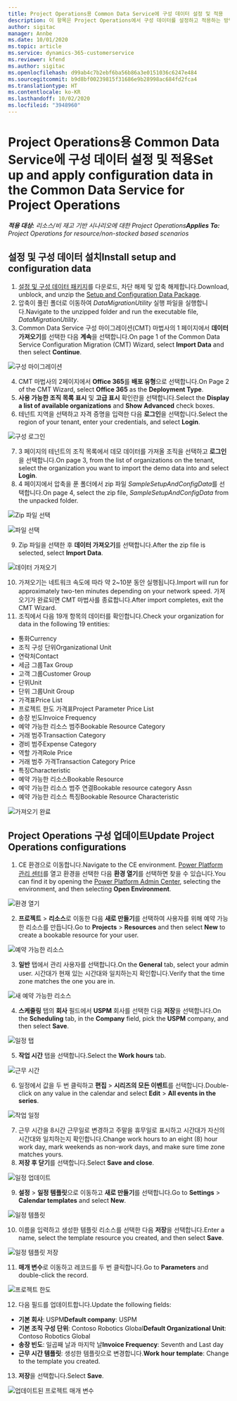 ```yaml
---
title: Project Operations용 Common Data Service에 구성 데이터 설정 및 적용
description: 이 항목은 Project Operations에서 구성 데이터를 설정하고 적용하는 방법에 대한 정보를 제공합니다.
author: sigitac
manager: Annbe
ms.date: 10/01/2020
ms.topic: article
ms.service: dynamics-365-customerservice
ms.reviewer: kfend
ms.author: sigitac
ms.openlocfilehash: d99ab4c7b2ebf6ba56b86a3e0151036c6247e484
ms.sourcegitcommit: b9d8bf00239815f31686e9b28998ac684fd2fca4
ms.translationtype: HT
ms.contentlocale: ko-KR
ms.lasthandoff: 10/02/2020
ms.locfileid: "3948960"
---
```

# <a name="set-up-and-apply-configuration-data-in-the-common-data-service-for-project-operations"></a><span data-ttu-id="13116-103">Project Operations용 Common Data Service에 구성 데이터 설정 및 적용</span><span class="sxs-lookup"><span data-stu-id="13116-103">Set up and apply configuration data in the Common Data Service for Project Operations</span></span>

<span data-ttu-id="13116-104">_**적용 대상:** 리소스/비 재고 기반 시나리오에 대한 Project Operations_</span><span class="sxs-lookup"><span data-stu-id="13116-104">_**Applies To:** Project Operations for resource/non-stocked based scenarios_</span></span>

## <a name="install-setup-and-configuration-data"></a><span data-ttu-id="13116-105">설정 및 구성 데이터 설치</span><span class="sxs-lookup"><span data-stu-id="13116-105">Install setup and configuration data</span></span>

1. <span data-ttu-id="13116-106">[설정 및 구성 데이터 패키지](https://download.microsoft.com/download/1/3/4/1349369c-6209-42b7-b3b4-5be0e67cacd8/ProjOpsSampleSetupData-%20Integrated%20UR1.zip)를 다운로드, 차단 해제 및 압축 해제합니다.</span><span class="sxs-lookup"><span data-stu-id="13116-106">Download, unblock, and unzip the [Setup and Configuration Data Package](https://download.microsoft.com/download/1/3/4/1349369c-6209-42b7-b3b4-5be0e67cacd8/ProjOpsSampleSetupData-%20Integrated%20UR1.zip).</span></span>
2. <span data-ttu-id="13116-107">압축이 풀린 폴더로 이동하여 *DataMigrationUtility* 실행 파일을 실행합니다.</span><span class="sxs-lookup"><span data-stu-id="13116-107">Navigate to the unzipped folder and run the executable file, *DataMigrationUtility*.</span></span>
3. <span data-ttu-id="13116-108">Common Data Service 구성 마이그레이션(CMT) 마법사의 1 페이지에서 **데이터 가져오기**를 선택한 다음 **계속**을 선택합니다.</span><span class="sxs-lookup"><span data-stu-id="13116-108">On page 1 of the Common Data Service Configuration Migration (CMT) Wizard, select **Import Data** and then select **Continue**.</span></span>

![구성 마이그레이션](./media/1ConfigurationMigration.png)

4. <span data-ttu-id="13116-110">CMT 마법사의 2페이지에서 **Office 365**를 **배포 유형**으로 선택합니다.</span><span class="sxs-lookup"><span data-stu-id="13116-110">On Page 2 of the CMT Wizard, select **Office 365** as the **Deployment Type**.</span></span>
5. <span data-ttu-id="13116-111">**사용 가능한 조직 목록 표시** 및 **고급 표시** 확인란을 선택합니다.</span><span class="sxs-lookup"><span data-stu-id="13116-111">Select the **Display a list of available organizations** and **Show Advanced** check boxes.</span></span>
6. <span data-ttu-id="13116-112">테넌트 지역을 선택하고 자격 증명을 입력한 다음 **로그인**을 선택합니다.</span><span class="sxs-lookup"><span data-stu-id="13116-112">Select the region of your tenant, enter your credentials, and select **Login**.</span></span>

![구성 로그인](./media/2ConfigurationSignin.png)

7. <span data-ttu-id="13116-114">3 페이지의 테넌트의 조직 목록에서 데모 데이터를 가져올 조직을 선택하고 **로그인**을 선택합니다.</span><span class="sxs-lookup"><span data-stu-id="13116-114">On page 3, from the list of organizations on the tenant, select the organization you want to import the demo data into and select **Login**.</span></span>
8. <span data-ttu-id="13116-115">4 페이지에서 압축을 푼 폴더에서 zip 파일 *SampleSetupAndConfigData*를 선택합니다.</span><span class="sxs-lookup"><span data-stu-id="13116-115">On page 4, select the zip file, *SampleSetupAndConfigData* from the unpacked folder.</span></span>

![Zip 파일 선택](./media/3ZipFile.png)

![파일 선택](./media/4SelectAFile.png)

9. <span data-ttu-id="13116-118">Zip 파일을 선택한 후 **데이터 가져오기**를 선택합니다.</span><span class="sxs-lookup"><span data-stu-id="13116-118">After the zip file is selected, select **Import Data**.</span></span>

![데이터 가져오기](./media/5ImportData.png)

10. <span data-ttu-id="13116-120">가져오기는 네트워크 속도에 따라 약 2~10분 동안 실행됩니다.</span><span class="sxs-lookup"><span data-stu-id="13116-120">Import will run for approximately two-ten minutes depending on your network speed.</span></span> <span data-ttu-id="13116-121">가져오기가 완료되면 CMT 마법사를 종료합니다.</span><span class="sxs-lookup"><span data-stu-id="13116-121">After import completes, exit the CMT Wizard.</span></span> 
11. <span data-ttu-id="13116-122">조직에서 다음 19개 항목의 데이터를 확인합니다.</span><span class="sxs-lookup"><span data-stu-id="13116-122">Check your organization for data in the following 19 entities:</span></span>

  - <span data-ttu-id="13116-123">통화</span><span class="sxs-lookup"><span data-stu-id="13116-123">Currency</span></span>
  - <span data-ttu-id="13116-124">조직 구성 단위</span><span class="sxs-lookup"><span data-stu-id="13116-124">Organizational Unit</span></span>
  - <span data-ttu-id="13116-125">연락처</span><span class="sxs-lookup"><span data-stu-id="13116-125">Contact</span></span>
  - <span data-ttu-id="13116-126">세금 그룹</span><span class="sxs-lookup"><span data-stu-id="13116-126">Tax Group</span></span>
  - <span data-ttu-id="13116-127">고객 그룹</span><span class="sxs-lookup"><span data-stu-id="13116-127">Customer Group</span></span>
  - <span data-ttu-id="13116-128">단위</span><span class="sxs-lookup"><span data-stu-id="13116-128">Unit</span></span>
  - <span data-ttu-id="13116-129">단위 그룹</span><span class="sxs-lookup"><span data-stu-id="13116-129">Unit Group</span></span>
  - <span data-ttu-id="13116-130">가격표</span><span class="sxs-lookup"><span data-stu-id="13116-130">Price List</span></span>
  - <span data-ttu-id="13116-131">프로젝트 한도 가격표</span><span class="sxs-lookup"><span data-stu-id="13116-131">Project Parameter Price List</span></span>
  - <span data-ttu-id="13116-132">송장 빈도</span><span class="sxs-lookup"><span data-stu-id="13116-132">Invoice Frequency</span></span>
  - <span data-ttu-id="13116-133">예약 가능한 리소스 범주</span><span class="sxs-lookup"><span data-stu-id="13116-133">Bookable Resource Category</span></span>
  - <span data-ttu-id="13116-134">거래 범주</span><span class="sxs-lookup"><span data-stu-id="13116-134">Transaction Category</span></span>
  - <span data-ttu-id="13116-135">경비 범주</span><span class="sxs-lookup"><span data-stu-id="13116-135">Expense Category</span></span>
  - <span data-ttu-id="13116-136">역할 가격</span><span class="sxs-lookup"><span data-stu-id="13116-136">Role Price</span></span>
  - <span data-ttu-id="13116-137">거래 범주 가격</span><span class="sxs-lookup"><span data-stu-id="13116-137">Transaction Category Price</span></span>
  - <span data-ttu-id="13116-138">특징</span><span class="sxs-lookup"><span data-stu-id="13116-138">Characteristic</span></span>
  - <span data-ttu-id="13116-139">예약 가능한 리소스</span><span class="sxs-lookup"><span data-stu-id="13116-139">Bookable Resource</span></span>
  - <span data-ttu-id="13116-140">예약 가능한 리소스 범주 연결</span><span class="sxs-lookup"><span data-stu-id="13116-140">Bookable resource category Assn</span></span>
  - <span data-ttu-id="13116-141">예약 가능한 리소스 특징</span><span class="sxs-lookup"><span data-stu-id="13116-141">Bookable Resource Characteristic</span></span>

![가져오기 완료](./media/6CompleteImport.png)

## <a name="update-project-operations-configurations"></a><span data-ttu-id="13116-143">Project Operations 구성 업데이트</span><span class="sxs-lookup"><span data-stu-id="13116-143">Update Project Operations configurations</span></span>

1. <span data-ttu-id="13116-144">CE 환경으로 이동합니다.</span><span class="sxs-lookup"><span data-stu-id="13116-144">Navigate to the CE environment.</span></span> <span data-ttu-id="13116-145">[Power Platform 관리 센터](https://admin.powerplatform.microsoft.com/environments)를 열고 환경을 선택한 다음 **환경 열기**를 선택하면 찾을 수 있습니다.</span><span class="sxs-lookup"><span data-stu-id="13116-145">You can find it by opening the [Power Platform Admin Center](https://admin.powerplatform.microsoft.com/environments), selecting the environment, and then selecting **Open Environment**.</span></span> 

![환경 열기](./media/7OpenEnvironment.png)

2. <span data-ttu-id="13116-147">**프로젝트** > **리소스**로 이동한 다음 **새로 만들기**를 선택하여 사용자를 위해 예약 가능한 리소스를 만듭니다.</span><span class="sxs-lookup"><span data-stu-id="13116-147">Go to **Projects** > **Resources** and then select **New** to create a bookable resource for your user.</span></span>

![예약 가능한 리소스](./media/8BookableResources.png)

3. <span data-ttu-id="13116-149">**일반** 탭에서 관리 사용자를 선택합니다.</span><span class="sxs-lookup"><span data-stu-id="13116-149">On the **General** tab, select your admin user.</span></span> <span data-ttu-id="13116-150">시간대가 현재 있는 시간대와 일치하는지 확인합니다.</span><span class="sxs-lookup"><span data-stu-id="13116-150">Verify that the time zone matches the one you are in.</span></span> 

![새 예약 가능한 리소스](./media/9NewBookableResource.png)

4. <span data-ttu-id="13116-152">**스케줄링** 탭의 **회사** 필드에서 **USPM** 회사를 선택한 다음 **저장**을 선택합니다.</span><span class="sxs-lookup"><span data-stu-id="13116-152">On the **Scheduling** tab, in the **Company** field, pick the **USPM** company, and then select **Save**.</span></span> 

![일정 탭](./media/10SchedulingTab.png)

5. <span data-ttu-id="13116-154">**작업 시간** 탭을 선택합니다.</span><span class="sxs-lookup"><span data-stu-id="13116-154">Select the **Work hours** tab.</span></span>  

![근무 시간](./media/11WorkHours.png)

6. <span data-ttu-id="13116-156">일정에서 값을 두 번 클릭하고 **편집** > **시리즈의 모든 이벤트**를 선택합니다.</span><span class="sxs-lookup"><span data-stu-id="13116-156">Double-click on any value in the calendar and select **Edit** > **All events in the series**.</span></span> 

![작업 일정](./media/12WorkCalendar.png)

7. <span data-ttu-id="13116-158">근무 시간을 8시간 근무일로 변경하고 주말을 휴무일로 표시하고 시간대가 자신의 시간대와 일치하는지 확인합니다.</span><span class="sxs-lookup"><span data-stu-id="13116-158">Change work hours to an eight (8) hour work day, mark weekends as non-work days, and make sure time zone matches yours.</span></span> 
8. <span data-ttu-id="13116-159">**저장 후 닫기**를 선택합니다.</span><span class="sxs-lookup"><span data-stu-id="13116-159">Select **Save and close**.</span></span>

![일정 업데이트](./media/13UpdateCalendar.png)

9. <span data-ttu-id="13116-161">**설정** > **일정 템플릿**으로 이동하고 **새로 만들기**를 선택합니다.</span><span class="sxs-lookup"><span data-stu-id="13116-161">Go to **Settings** > **Calendar templates** and select **New**.</span></span>
 
 ![일정 템플릿](./media/14CalendarTemplates.png)
 
 10. <span data-ttu-id="13116-163">이름을 입력하고 생성한 템플릿 리소스를 선택한 다음 **저장**을 선택합니다.</span><span class="sxs-lookup"><span data-stu-id="13116-163">Enter a name, select the template resource you created, and then select **Save**.</span></span> 
 
 ![일정 템플릿 저장](./media/15SaveCalendarTemplate.png)
 
 11. <span data-ttu-id="13116-165">**매개 변수**로 이동하고 레코드를 두 번 클릭합니다.</span><span class="sxs-lookup"><span data-stu-id="13116-165">Go to **Parameters** and double-click the record.</span></span> 
 
 ![프로젝트 한도](./media/16ProjectParameters.png)
 
12. <span data-ttu-id="13116-167">다음 필드를 업데이트합니다.</span><span class="sxs-lookup"><span data-stu-id="13116-167">Update the following fields:</span></span>

 - <span data-ttu-id="13116-168">**기본 회사**: USPM</span><span class="sxs-lookup"><span data-stu-id="13116-168">**Default company**: USPM</span></span>
 - <span data-ttu-id="13116-169">**기본 조직 구성 단위**: Contoso Robotics Global</span><span class="sxs-lookup"><span data-stu-id="13116-169">**Default Organizational Unit**: Contoso Robotics Global</span></span>
 - <span data-ttu-id="13116-170">**송장 빈도**: 일곱째 날과 마지막 날</span><span class="sxs-lookup"><span data-stu-id="13116-170">**Invoice Frequency**: Seventh and Last day</span></span>
 - <span data-ttu-id="13116-171">**근무 시간 템플릿**: 생성한 템플릿으로 변경합니다.</span><span class="sxs-lookup"><span data-stu-id="13116-171">**Work hour template**: Change to the template you created.</span></span>

13. <span data-ttu-id="13116-172">**저장**을 선택합니다.</span><span class="sxs-lookup"><span data-stu-id="13116-172">Select **Save**.</span></span> 

![업데이트된 프로젝트 매개 변수](./media/17UpdatedProjectParameters.png)
